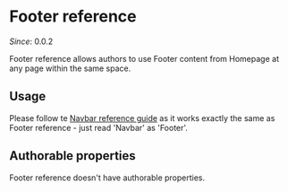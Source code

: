 # Footer reference

_Since_: 0.0.2

[//]: # (TODO add component groups info)

Footer reference allows authors to use Footer content from Homepage at any page within the same space.

<!--
It works as an <a href="../../fragment">Experience fragment</a>, with Homepage Footer serving as a reference.
For usual fragment you would create an Experience Fragment page and publish it separately,
but Footer reference content is published along with Homepage.
Since v.0.4.21 you don't need to republish the page after Footer content has changed.
You publish the Homepage and Footer reference is automatically updated on every published page.
The only limit is you must create Homepage first, otherwise there is nothing to refer to.
-->

## Usage

Please follow te <a href="../../navbar/navbar-reference#usage">Navbar reference guide</a> 
as it works exactly the same as Footer reference - just read 'Navbar' as 'Footer'.

## Authorable properties

Footer reference doesn't have authorable properties.
